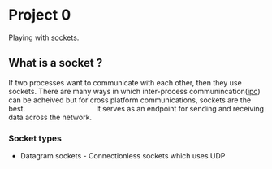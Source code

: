 # Project 0
Playing with [sockets](https://en.wikipedia.org/wiki/Network_socket).

## What is a socket ?
If two processes want to communicate with each other, then they use
sockets. There are many ways in which inter-process communincation([ipc](https://en.wikipedia.org/wiki/Inter-process_communication#Approaches)) 
can be acheived but for cross platform communications, sockets are the best. 
`                   `It serves as an endpoint for sending and receiving data across
the network.

### Socket types
+ Datagram sockets - Connectionless sockets which uses UDP



